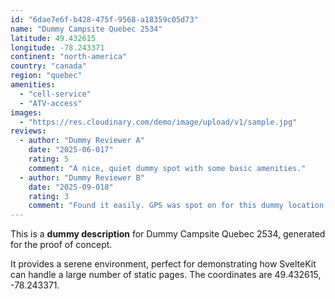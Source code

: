 ```yaml
---
id: "6dae7e6f-b428-475f-9568-a18359c05d73"
name: "Dummy Campsite Quebec 2534"
latitude: 49.432615
longitude: -78.243371
continent: "north-america"
country: "canada"
region: "quebec"
amenities:
  - "cell-service"
  - "ATV-access"
images:
  - "https://res.cloudinary.com/demo/image/upload/v1/sample.jpg"
reviews:
  - author: "Dummy Reviewer A"
    date: "2025-06-017"
    rating: 5
    comment: "A nice, quiet dummy spot with some basic amenities."
  - author: "Dummy Reviewer B"
    date: "2025-09-018"
    rating: 3
    comment: "Found it easily. GPS was spot on for this dummy location."
---
```


This is a **dummy description** for Dummy Campsite Quebec 2534, generated for the proof of concept.

It provides a serene environment, perfect for demonstrating how SvelteKit can handle a large number of static pages. The coordinates are 49.432615, -78.243371.
